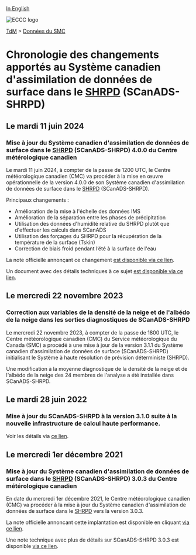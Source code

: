 [In English](changelog_caldas-hrdps_en.md)

![ECCC logo](../../img_eccc-logo.png)

[TdM](../../readme_fr.md) > [Données du SMC](../readme_fr.md) 

# Chronologie des changements apportés au Système canadien d'assimilation de données de surface dans le [SHRPD](../nwp_hrdps/readme_hrdps_fr.md) (SCanADS-SHRPD)

## Le mardi 11 juin 2024

### Mise à jour du Système canadien d'assimilation de données de surface dans le [SHRPD](../nwp_hrdps/readme_hrdps_fr.md) (SCanADS-SHRPD) 4.0.0 du Centre métérologique canadien

Le mardi 11 juin 2024, à compter de la passe de 1200 UTC, le Centre météorologique canadien (CMC) va procéder à la mise en œuvre opérationnelle de la version 4.0.0 de son Système canadien d'assimilation de données de surface dans le [SHRPD](../nwp_hrdps/readme_hrdps_fr.md) (SCanADS-SHRPD).

Principaux changements :

* Amélioration de la mise à l'échelle des données IMS
* Amélioration de la séparation entre les phases de précipitation
* Utilisation des données d'humidité relative du SHRPD plutôt que d'effectuer les calculs dans SCanADS
* Utilisation des forçages du SHRPD pour la récupération de la température de la surface (Tskin)
* Correction de biais froid pendant l’été à la surface de l'eau
 
La note officielle annonçant ce changement [est disponible via ce lien](hhttps://dd.meteo.gc.ca/doc/genots/2024/06/10/NOCN03_CWAO_101857___46443).

Un document avec des détails techniques à ce sujet [est disponible via ce lien](hhttps://collaboration.cmc.ec.gc.ca/cmc/cmoi/product_guide/docs/tech_notes/technote_hrdps-700_caldas-400_f.pdf).

## Le mercredi 22 novembre 2023

### Correction aux variables de la densité de la neige et de l'albédo de la neige dans les sorties diagnostiques de SCanADS-SHRPD

Le mercredi 22 novembre 2023, à compter de la passe de 1800 UTC, le Centre météorologique canadien (CMC) du Service météorologique du Canada (SMC) a procédé à une mise à jour de la version 3.1.1 du Système canadien d'assimilation de données de surface (SCanADS-SHRPD) initialisant le Système à haute résolution de prévision déterministe (SHRPD).

Une modification à la moyenne diagnostique de la densité de la neige et de l'albédo de la neige des 24 membres de l'analyse a été installée dans SCanADS-SHRPD.

## Le mardi 28 juin 2022

### Mise à jour du SCanADS-SHRPD à la version 3.1.0 suite à la nouvelle infrastructure de calcul haute performance. 

Voir les détails via [ce lien](../changelog_multisystems_fr.md).

## Le mercredi 1er décembre 2021

### Mise à jour du Système canadien d'assimilation de données de surface dans le [SHRPD](../nwp_hrdps/readme_hrdps_fr.md) (SCanADS-SHRPD) 3.0.3 du Centre métérologique canadien

En date du mercredi 1er décembre 2021, le Centre météorologique canadien (CMC) va procéder à la mise à jour du Système canadien d'assimilation de données de surface dans le [SHRPD](../nwp_hrdps/readme_hrdps_fr.md) vers la version 3.0.3.

La note officielle annoncant cette implantation est disponible en cliquant [via ce lien](https://dd.meteo.gc.ca/doc/genots/2021/11/26/NOCN03_CWAO_262118___50159).

Une note technique avec plus de détails sur SCanADS-SHRPD 3.0.3 est disponible [via ce lien](https://collaboration.cmc.ec.gc.ca/cmc/cmoi/product_guide/docs/tech_notes/technote_hrdps-600_caldas-303_f.pdf).



